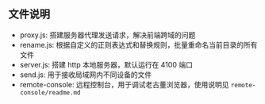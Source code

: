 ## 文件说明
- proxy.js: 搭建服务器代理发送请求，解决前端跨域的问题
- rename.js: 根据自定义的正则表达式和替换规则，批量重命名当前目录的所有文件
- server.js: 搭建 http 本地服务器，默认运行在 4100 端口
- send.js: 用于接收局域网内不同设备的文件
- remote-console: 远程控制台，用于调试老古董浏览器，使用说明见 `remote-console/readme.md`